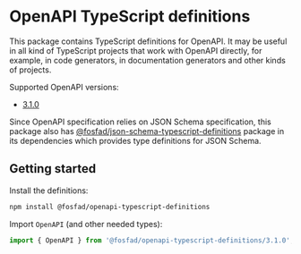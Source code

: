 # OpenAPI TypeScript definitions

This package contains TypeScript definitions for OpenAPI. It may be useful in all kind of TypeScript projects that work with OpenAPI directly, for example, in code generators, in documentation generators and other kinds of projects.

Supported OpenAPI versions:

- [3.1.0](https://spec.openapis.org/oas/v3.1.0)

Since OpenAPI specification relies on JSON Schema specification, this package also has [@fosfad/json-schema-typescript-definitions](https://github.com/fosfad/json-schema-typescript-definitions) package in its dependencies which provides type definitions for JSON Schema.

## Getting started

Install the definitions:

```bash
npm install @fosfad/openapi-typescript-definitions
```

Import `OpenAPI` (and other needed types):

```typescript
import { OpenAPI } from '@fosfad/openapi-typescript-definitions/3.1.0';
```
